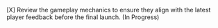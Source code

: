 [X] Review the gameplay mechanics to ensure they align with the latest player feedback before the final launch. (In Progress)
